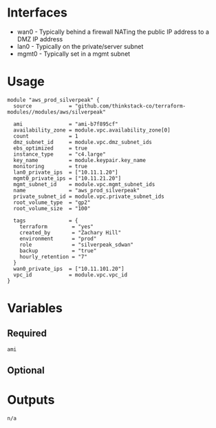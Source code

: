
# Interfaces
 - wan0 - Typically behind a firewall NATing the public IP address to a DMZ IP address
 - lan0 - Typically on the private/server subnet
 - mgmt0 - Typically set in a mgmt subnet

# Usage
    module "aws_prod_silverpeak" {
      source            = "github.com/thinkstack-co/terraform-modules//modules/aws/silverpeak"
      
      ami               = "ami-b7f895cf"
      availability_zone = module.vpc.availability_zone[0]
      count             = 1
      dmz_subnet_id     = module.vpc.dmz_subnet_ids
      ebs_optimized     = true
      instance_type     = "c4.large"
      key_name          = module.keypair.key_name
      monitoring        = true
      lan0_private_ips  = ["10.11.1.20"]
      mgmt0_private_ips = ["10.11.21.20"]
      mgmt_subnet_id    = module.vpc.mgmt_subnet_ids
      name              = "aws_prod_silverpeak"
      private_subnet_id = module.vpc.private_subnet_ids
      root_volume_type  = "gp2"
      root_volume_size  = "100"
      
      tags              = {
        terraform        = "yes"
        created_by       = "Zachary Hill"
        environment      = "prod"
        role             = "silverpeak_sdwan"
        backup           = "true"
        hourly_retention = "7"
      }
      wan0_private_ips  = ["10.11.101.20"]
      vpc_id            = module.vpc.vpc_id
    }

# Variables
## Required
    ami 

## Optional

# Outputs
    n/a

